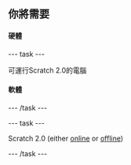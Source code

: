 ## 你將需要

#### 硬體

\--- task \---

可運行Scratch 2.0的電腦

#### 軟體

\--- /task \---

\--- task \---

Scratch 2.0 (either [online](https://scratch.mit.edu/projects/editor/) or [offline](https://scratch.mit.edu/scratch2download/))

\--- /task \---